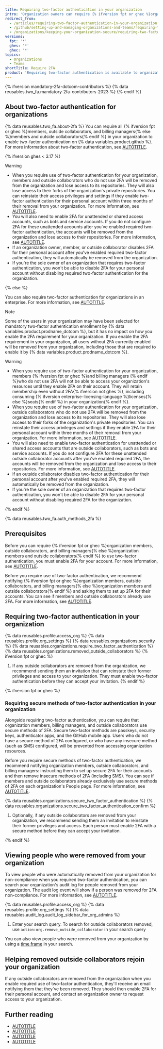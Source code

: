 ```yaml
---
title: Requiring two-factor authentication in your organization
intro: 'Organization owners can require {% ifversion fpt or ghec %}organization members, outside collaborators, and billing managers{% else %}organization members and outside collaborators{% endif %} to enable two-factor authentication for their personal accounts, making it harder for malicious actors to access an organization''s repositories and settings.'
redirect_from:
  - /articles/requiring-two-factor-authentication-in-your-organization
  - /github/setting-up-and-managing-organizations-and-teams/requiring-two-factor-authentication-in-your-organization
  - /organizations/keeping-your-organization-secure/requiring-two-factor-authentication-in-your-organization
versions:
  fpt: '*'
  ghes: '*'
  ghec: '*'
topics:
  - Organizations
  - Teams
shortTitle: Require 2FA
product: 'Requiring two-factor authentication is available to organizations on a {% data variables.product.prodname_free_team %} or {% data variables.product.prodname_team %} plan, as well as organizations on {% data variables.product.prodname_ghe_cloud %} or {% data variables.product.prodname_ghe_server %}. With {% data variables.product.prodname_ghe_cloud %}, this feature is unavailable for organizations in an {% data variables.enterprise.prodname_emu_enterprise %}.'
---
```


{% ifversion mandatory-2fa-dotcom-contributors %}
{% data reusables.two_fa.mandatory-2fa-contributors-2023 %}
{% endif %}

## About two-factor authentication for organizations

{% data reusables.two_fa.about-2fa %} You can require all {% ifversion fpt or ghec %}members, outside collaborators, and billing managers{% else %}members and outside collaborators{% endif %} in your organization to enable two-factor authentication on {% data variables.product.github %}. For more information about two-factor authentication, see [AUTOTITLE](/authentication/securing-your-account-with-two-factor-authentication-2fa).

{% ifversion ghes < 3.17 %}

> [!WARNING]
> * When you require use of two-factor authentication for your organization, members and outside collaborators who do not use 2FA will be removed from the organization and lose access to its repositories. They will also lose access to their forks of the organization's private repositories. You can reinstate their access privileges and settings if they enable two-factor authentication for their personal account within three months of their removal from your organization. For more information, see [AUTOTITLE](/organizations/managing-membership-in-your-organization/reinstating-a-former-member-of-your-organization).
> * You will also need to enable 2FA for unattended or shared access accounts, such as bots and service accounts. If you do not configure 2FA for these unattended accounts after you've enabled required two-factor authentication, the accounts will be removed from the organization and lose access to their repositories. For more information, see [AUTOTITLE](/organizations/keeping-your-organization-secure/managing-two-factor-authentication-for-your-organization/managing-bots-and-service-accounts-with-two-factor-authentication).
> * If an organization owner, member, or outside collaborator disables 2FA for their personal account after you've enabled required two-factor authentication, they will automatically be removed from the organization.
> * If you're the sole owner of an organization that requires two-factor authentication, you won't be able to disable 2FA for your personal account without disabling required two-factor authentication for the organization.

{% else %}

You can also require two-factor authentication for organizations in an enterprise. For more information, see [AUTOTITLE](/admin/policies/enforcing-policies-for-your-enterprise/enforcing-policies-for-security-settings-in-your-enterprise).

> [!NOTE]
> Some of the users in your organization may have been selected for mandatory two-factor authentication enrollment by {% data variables.product.prodname_dotcom %}, but it has no impact on how you enable the 2FA requirement for your organization. If you enable the 2FA requirement in your organization, all users without 2FA currently enabled will be removed from your organization, including those that are required to enable it by {% data variables.product.prodname_dotcom %}.

> [!WARNING]
> * When you require use of two-factor authentication for your organization, members {% ifversion fpt or ghec %}and billing managers {% endif %}who do not use 2FA will not be able to access your organization's resources until they enable 2FA on their account. They will retain membership even without 2FA{% ifversion not ghes %}, including consuming {% ifversion enterprise-licensing-language %}licenses{% else %}seats{% endif %} in your organization{% endif %}.
> * When you require use of two-factor authentication for your organization, outside collaborators who do not use 2FA will be removed from the organization and lose access to its repositories. They will also lose access to their forks of the organization's private repositories. You can reinstate their access privileges and settings if they enable 2FA for their personal account within three months of their removal from your organization. For more information, see [AUTOTITLE](/organizations/managing-membership-in-your-organization/reinstating-a-former-member-of-your-organization).
> * You will also need to enable two-factor authentication for unattended or shared access accounts that are outside collaborators, such as bots and service accounts. If you do not configure 2FA for these unattended outside collaborator accounts after you've enabled required 2FA, the accounts will be removed from the organization and lose access to their repositories. For more information, see [AUTOTITLE](/organizations/keeping-your-organization-secure/managing-two-factor-authentication-for-your-organization/managing-bots-and-service-accounts-with-two-factor-authentication).
> * If an outside collaborator disables two-factor authentication for their personal account after you've enabled required 2FA, they will automatically be removed from the organization.
> * If you're the sole owner of an organization that requires two-factor authentication, you won't be able to disable 2FA for your personal account without disabling required 2FA for the organization.

{% endif %}

{% data reusables.two_fa.auth_methods_2fa %}

## Prerequisites

Before you can require {% ifversion fpt or ghec %}organization members, outside collaborators, and billing managers{% else %}organization members and outside collaborators{% endif %} to use two-factor authentication, you must enable 2FA for your account. For more information, see [AUTOTITLE](/authentication/securing-your-account-with-two-factor-authentication-2fa).

Before you require use of two-factor authentication, we recommend notifying {% ifversion fpt or ghec %}organization members, outside collaborators, and billing managers{% else %}organization members and outside collaborators{% endif %} and asking them to set up 2FA for their accounts. You can see if members and outside collaborators already use 2FA. For more information, see [AUTOTITLE](/organizations/keeping-your-organization-secure/managing-two-factor-authentication-for-your-organization/viewing-whether-users-in-your-organization-have-2fa-enabled).

## Requiring two-factor authentication in your organization

{% data reusables.profile.access_org %}
{% data reusables.profile.org_settings %}
{% data reusables.organizations.security %}
{% data reusables.organizations.require_two_factor_authentication %}
{% data reusables.organizations.removed_outside_collaborators %}
{% ifversion fpt or ghec %}
1. If any outside collaborators are removed from the organization, we recommend sending them an invitation that can reinstate their former privileges and access to your organization. They must enable two-factor authentication before they can accept your invitation.
{% endif %}

{% ifversion fpt or ghec %}

### Requiring secure methods of two-factor authentication in your organization

Alongside requiring two-factor authentication, you can require that organization members, billing managers, and outside collaborators use secure methods of 2FA. Secure two-factor methods are passkeys, security keys, authenticator apps, and the GitHub mobile app. Users who do not have a secure method of 2FA configured, or who have any insecure method (such as SMS) configured, will be prevented from accessing organization resources.

Before you require secure methods of two-factor authentication, we recommend notifying organization members, outside collaborators, and billing managers: instructing them to set up secure 2FA for their accounts and then remove insecure methods of 2FA (including SMS). You can see if members and outside collaborators already exclusively use secure methods of 2FA on each organization's People page. For more information, see [AUTOTITLE](/organizations/keeping-your-organization-secure/managing-two-factor-authentication-for-your-organization/viewing-whether-users-in-your-organization-have-2fa-enabled).

{% data reusables.organizations.secure_two_factor_authentication %}
{% data reusables.organizations.secure_two_factor_authentication_confirm %}
1. Optionally, if any outside collaborators are removed from your organization, we recommend sending them an invitation to reinstate their former privileges and access. Each person must enable 2FA with a secure method before they can accept your invitation.

{% endif %}

## Viewing people who were removed from your organization

To view people who were automatically removed from your organization for non-compliance when you required two-factor authentication, you can search your organization's audit log for people removed from your organization. The audit log event will show if a person was removed for 2FA non-compliance. For more information, see [AUTOTITLE](/organizations/keeping-your-organization-secure/managing-security-settings-for-your-organization/reviewing-the-audit-log-for-your-organization#accessing-the-audit-log).

{% data reusables.profile.access_org %}
{% data reusables.profile.org_settings %}
{% data reusables.audit_log.audit_log_sidebar_for_org_admins %}
1. Enter your search query. To search for outside collaborators removed, use `action:org.remove_outside_collaborator` in your search query

 You can also view people who were removed from your organization by using a [time frame](/organizations/keeping-your-organization-secure/managing-security-settings-for-your-organization/reviewing-the-audit-log-for-your-organization#search-based-on-time-of-action) in your search.

## Helping removed outside collaborators rejoin your organization

If any outside collaborators are removed from the organization when you enable required use of two-factor authentication, they'll receive an email notifying them that they've been removed. They should then enable 2FA for their personal account, and contact an organization owner to request access to your organization.

## Further reading

* [AUTOTITLE](/organizations/keeping-your-organization-secure/managing-two-factor-authentication-for-your-organization/viewing-whether-users-in-your-organization-have-2fa-enabled)
* [AUTOTITLE](/authentication/securing-your-account-with-two-factor-authentication-2fa)
* [AUTOTITLE](/organizations/managing-membership-in-your-organization/reinstating-a-former-member-of-your-organization)
* [AUTOTITLE](/organizations/managing-user-access-to-your-organizations-repositories/managing-outside-collaborators/reinstating-a-former-outside-collaborators-access-to-your-organization)
